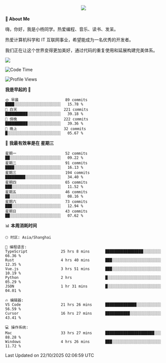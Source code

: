 
<h1 align="center">
	<a href="https://anify.cn/">
		<img src="https://readme-typing-svg.herokuapp.com/?lines=小🐑同学祝您今天愉快!;无期并非终点,而是重新定义起点的契机!&center=true&size=27&width=495">
	</a>
</h1>


**🤺 About Me**

嗨，你好，我是小杨同学。热爱编程、音乐、读书、发呆。

热爱计算机科学和 IT 互联网事业，希望能成为一名优秀的开发者。

我们正在让这个世界变得更加美好，通过代码的重复使用和延展构建完美体系。

<!-- https://github.com/anuraghazra/github-readme-stats -->
<img align="center" src="https://github-readme-stats.vercel.app/api/wakatime?username=wuqi&theme=transparent&hide_border=true&layout=compact&langs_count=220" />


<!--START_SECTION:waka-->
![Code Time](http://img.shields.io/badge/Code%20Time-4%2C420%20hrs%2014%20mins-blue)

![Profile Views](http://img.shields.io/badge/%E4%B8%AA%E4%BA%BA%E8%B5%84%E6%96%99%E8%A7%82%E7%9C%8B%E6%AC%A1%E6%95%B0-15-blue)

**我是早起的 🐤** 

```text
🌞 早晨                     89 commits          ████░░░░░░░░░░░░░░░░░░░░░   15.78 % 
🌆 白天                     221 commits         ██████████░░░░░░░░░░░░░░░   39.18 % 
🌃 傍晚                     222 commits         ██████████░░░░░░░░░░░░░░░   39.36 % 
🌙 晚上                     32 commits          █░░░░░░░░░░░░░░░░░░░░░░░░   05.67 % 
```
📅 **我最有效率是在 星期三** 

```text
星期一                      52 commits          ██░░░░░░░░░░░░░░░░░░░░░░░   09.22 % 
星期二                      91 commits          ████░░░░░░░░░░░░░░░░░░░░░   16.13 % 
星期三                      194 commits         █████████░░░░░░░░░░░░░░░░   34.40 % 
星期四                      65 commits          ███░░░░░░░░░░░░░░░░░░░░░░   11.52 % 
星期五                      46 commits          ██░░░░░░░░░░░░░░░░░░░░░░░   08.16 % 
星期六                      73 commits          ███░░░░░░░░░░░░░░░░░░░░░░   12.94 % 
星期日                      43 commits          ██░░░░░░░░░░░░░░░░░░░░░░░   07.62 % 
```


📊 **本周消耗时间** 

```text
🕑︎ 时区: Asia/Shanghai

💬 编程语言: 
TypeScript               25 hrs 8 mins       █████████████████░░░░░░░░   66.36 % 
Rust                     4 hrs 40 mins       ███░░░░░░░░░░░░░░░░░░░░░░   12.35 % 
Vue.js                   3 hrs 51 mins       ███░░░░░░░░░░░░░░░░░░░░░░   10.19 % 
Python                   2 hrs               █░░░░░░░░░░░░░░░░░░░░░░░░   05.29 % 
JSON                     1 hr 31 mins        █░░░░░░░░░░░░░░░░░░░░░░░░   04.01 % 

🔥 编辑器: 
VS Code                  21 hrs 26 mins      ██████████████░░░░░░░░░░░   56.59 % 
Cursor                   16 hrs 27 mins      ███████████░░░░░░░░░░░░░░   43.41 % 

💻 操作系统: 
Mac                      33 hrs 27 mins      ██████████████████████░░░   88.28 % 
Windows                  4 hrs 26 mins       ███░░░░░░░░░░░░░░░░░░░░░░   11.72 % 
```


 Last Updated on 22/10/2025 02:06:59 UTC
<!--END_SECTION:waka-->



<!--
**wuqi-y/wuqi-y** is a ✨ _special_ ✨ repository because its `README.md` (this file) appears on your GitHub profile.

Here are some ideas to get you started:

- 🔭 I’m currently working on ...
- 🌱 I’m currently learning ...
- 👯 I’m looking to collaborate on ...
- 🤔 I’m looking for help with ...
- 💬 Ask me about ...
- 📫 How to reach me: ...
- 😄 Pronouns: ...
- ⚡ Fun fact: ...
-->
